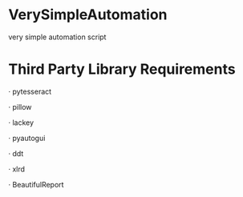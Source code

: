 # VerySimpleAutomation
very simple automation script
# Third Party Library Requirements
<p>· pytesseract</p><p>· pillow</p><p>· lackey</p><p>· pyautogui</p><p>· ddt</p><p>· xlrd</p><p>· BeautifulReport</p>
